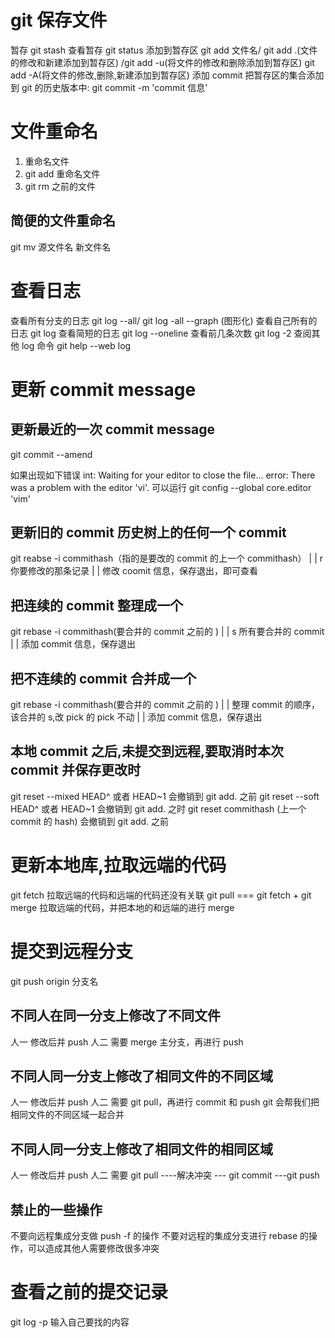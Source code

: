 # git 保存文件

暂存 git stash
查看暂存 git status
添加到暂存区 git add 文件名/ git add .(文件的修改和新建添加到暂存区) /git add -u(将文件的修改和删除添加到暂存区) git add -A(将文件的修改,删除,新建添加到暂存区)
添加 commit 把暂存区的集合添加到 git 的历史版本中: git commit -m 'commit 信息'

# 文件重命名

1. 重命名文件
2. git add 重命名文件
3. git rm 之前的文件

## 简便的文件重命名

git mv 源文件名 新文件名

# 查看日志

查看所有分支的日志 git log --all/ git log -all --graph (图形化)
查看自己所有的日志 git log
查看简短的日志 git log --oneline
查看前几条次数 git log -2
查阅其他 log 命令 git help --web log

# 更新 commit message

## 更新最近的一次 commit message

git commit --amend

如果出现如下错误 int: Waiting for your editor to close the file... error: There was a problem with the editor 'vi'.
可以运行
git config --global core.editor 'vim'

## 更新旧的 commit 历史树上的任何一个 commit

git reabse -i commithash（指的是要改的 commit 的上一个 commithash）
|
|
r 你要修改的那条记录
|
|
修改 coomit 信息，保存退出，即可查看

## 把连续的 commit 整理成一个

git rebase -i commithash(要合并的 commit 之前的 )
|
|
s 所有要合并的 commit
|
|
添加 commit 信息，保存退出

## 把不连续的 commit 合并成一个

git rebase -i commithash(要合并的 commit 之前的 )
|
|
整理 commit 的顺序，该合并的 s,改 pick 的 pick 不动
|
|
添加 commit 信息，保存退出

## 本地 commit 之后,未提交到远程,要取消时本次 commit 并保存更改时

git reset --mixed HEAD^ 或者 HEAD~1 会撤销到 git add. 之前
git reset --soft HEAD^ 或者 HEAD~1 会撤销到 git add. 之时
git reset commithash (上一个 commit 的 hash) 会撤销到 git add. 之前

# 更新本地库,拉取远端的代码

git fetch 拉取远端的代码和远端的代码还没有关联
git pull === git fetch + git merge 拉取远端的代码，并把本地的和远端的进行 merge

# 提交到远程分支

git push origin 分支名

## 不同人在同一分支上修改了不同文件

人一 修改后并 push
人二 需要 merge 主分支，再进行 push

## 不同人同一分支上修改了相同文件的不同区域

人一 修改后并 push
人二 需要 git pull，再进行 commit 和 push git 会帮我们把相同文件的不同区域一起合并

## 不同人同一分支上修改了相同文件的相同区域

人一 修改后并 push
人二 需要 git pull ----解决冲突 --- git commit ---git push

## 禁止的一些操作

不要向远程集成分支做 push -f 的操作
不要对远程的集成分支进行 rebase 的操作，可以造成其他人需要修改很多冲突

# 查看之前的提交记录

git log -p
输入自己要找的内容
